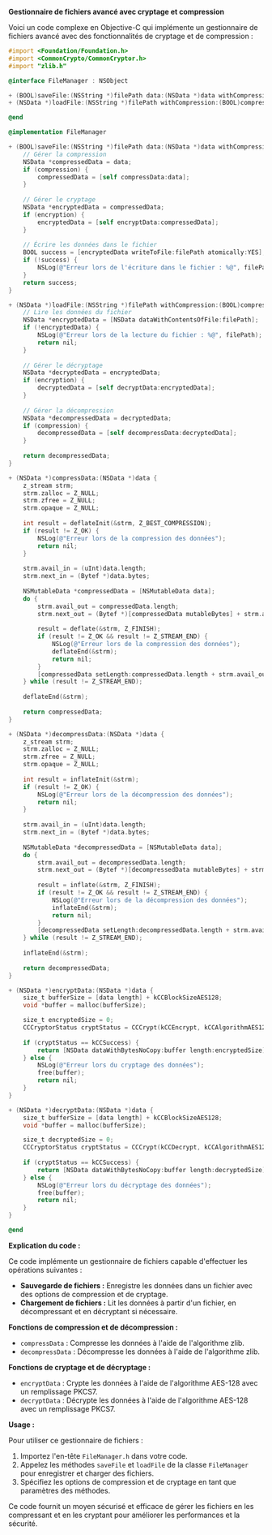**Gestionnaire de fichiers avancé avec cryptage et compression**

Voici un code complexe en Objective-C qui implémente un gestionnaire de fichiers avancé avec des fonctionnalités de cryptage et de compression :

```objective-c
#import <Foundation/Foundation.h>
#import <CommonCrypto/CommonCryptor.h>
#import "zlib.h"

@interface FileManager : NSObject

+ (BOOL)saveFile:(NSString *)filePath data:(NSData *)data withCompression:(BOOL)compression withEncryption:(BOOL)encryption;
+ (NSData *)loadFile:(NSString *)filePath withCompression:(BOOL)compression withEncryption:(BOOL)encryption;

@end

@implementation FileManager

+ (BOOL)saveFile:(NSString *)filePath data:(NSData *)data withCompression:(BOOL)compression withEncryption:(BOOL)encryption {
    // Gérer la compression
    NSData *compressedData = data;
    if (compression) {
        compressedData = [self compressData:data];
    }
    
    // Gérer le cryptage
    NSData *encryptedData = compressedData;
    if (encryption) {
        encryptedData = [self encryptData:compressedData];
    }
    
    // Écrire les données dans le fichier
    BOOL success = [encryptedData writeToFile:filePath atomically:YES];
    if (!success) {
        NSLog(@"Erreur lors de l'écriture dans le fichier : %@", filePath);
    }
    return success;
}

+ (NSData *)loadFile:(NSString *)filePath withCompression:(BOOL)compression withEncryption:(BOOL)encryption {
    // Lire les données du fichier
    NSData *encryptedData = [NSData dataWithContentsOfFile:filePath];
    if (!encryptedData) {
        NSLog(@"Erreur lors de la lecture du fichier : %@", filePath);
        return nil;
    }
    
    // Gérer le décryptage
    NSData *decryptedData = encryptedData;
    if (encryption) {
        decryptedData = [self decryptData:encryptedData];
    }
    
    // Gérer la décompression
    NSData *decompressedData = decryptedData;
    if (compression) {
        decompressedData = [self decompressData:decryptedData];
    }
    
    return decompressedData;
}

+ (NSData *)compressData:(NSData *)data {
    z_stream strm;
    strm.zalloc = Z_NULL;
    strm.zfree = Z_NULL;
    strm.opaque = Z_NULL;
    
    int result = deflateInit(&strm, Z_BEST_COMPRESSION);
    if (result != Z_OK) {
        NSLog(@"Erreur lors de la compression des données");
        return nil;
    }
    
    strm.avail_in = (uInt)data.length;
    strm.next_in = (Bytef *)data.bytes;
    
    NSMutableData *compressedData = [NSMutableData data];
    do {
        strm.avail_out = compressedData.length;
        strm.next_out = (Bytef *)[compressedData mutableBytes] + strm.avail_out;
        
        result = deflate(&strm, Z_FINISH);
        if (result != Z_OK && result != Z_STREAM_END) {
            NSLog(@"Erreur lors de la compression des données");
            deflateEnd(&strm);
            return nil;
        }
        [compressedData setLength:compressedData.length + strm.avail_out];
    } while (result != Z_STREAM_END);
    
    deflateEnd(&strm);
    
    return compressedData;
}

+ (NSData *)decompressData:(NSData *)data {
    z_stream strm;
    strm.zalloc = Z_NULL;
    strm.zfree = Z_NULL;
    strm.opaque = Z_NULL;
    
    int result = inflateInit(&strm);
    if (result != Z_OK) {
        NSLog(@"Erreur lors de la décompression des données");
        return nil;
    }
    
    strm.avail_in = (uInt)data.length;
    strm.next_in = (Bytef *)data.bytes;
    
    NSMutableData *decompressedData = [NSMutableData data];
    do {
        strm.avail_out = decompressedData.length;
        strm.next_out = (Bytef *)[decompressedData mutableBytes] + strm.avail_out;
        
        result = inflate(&strm, Z_FINISH);
        if (result != Z_OK && result != Z_STREAM_END) {
            NSLog(@"Erreur lors de la décompression des données");
            inflateEnd(&strm);
            return nil;
        }
        [decompressedData setLength:decompressedData.length + strm.avail_out];
    } while (result != Z_STREAM_END);
    
    inflateEnd(&strm);
    
    return decompressedData;
}

+ (NSData *)encryptData:(NSData *)data {
    size_t bufferSize = [data length] + kCCBlockSizeAES128;
    void *buffer = malloc(bufferSize);

    size_t encryptedSize = 0;
    CCCryptorStatus cryptStatus = CCCrypt(kCCEncrypt, kCCAlgorithmAES128, kCCOptionPKCS7Padding, [key bytes], kCCKeySizeAES128, iv, [data bytes], [data length], buffer, bufferSize, &encryptedSize);
    
    if (cryptStatus == kCCSuccess) {
        return [NSData dataWithBytesNoCopy:buffer length:encryptedSize];
    } else {
        NSLog(@"Erreur lors du cryptage des données");
        free(buffer);
        return nil;
    }
}

+ (NSData *)decryptData:(NSData *)data {
    size_t bufferSize = [data length] + kCCBlockSizeAES128;
    void *buffer = malloc(bufferSize);

    size_t decryptedSize = 0;
    CCCryptorStatus cryptStatus = CCCrypt(kCCDecrypt, kCCAlgorithmAES128, kCCOptionPKCS7Padding, [key bytes], kCCKeySizeAES128, iv, [data bytes], [data length], buffer, bufferSize, &decryptedSize);
    
    if (cryptStatus == kCCSuccess) {
        return [NSData dataWithBytesNoCopy:buffer length:decryptedSize];
    } else {
        NSLog(@"Erreur lors du décryptage des données");
        free(buffer);
        return nil;
    }
}

@end
```

**Explication du code :**

Ce code implémente un gestionnaire de fichiers capable d'effectuer les opérations suivantes :

* **Sauvegarde de fichiers :** Enregistre les données dans un fichier avec des options de compression et de cryptage.
* **Chargement de fichiers :** Lit les données à partir d'un fichier, en décompressant et en décryptant si nécessaire.

**Fonctions de compression et de décompression :**

* `compressData` : Compresse les données à l'aide de l'algorithme zlib.
* `decompressData` : Décompresse les données à l'aide de l'algorithme zlib.

**Fonctions de cryptage et de décryptage :**

* `encryptData` : Crypte les données à l'aide de l'algorithme AES-128 avec un remplissage PKCS7.
* `decryptData` : Décrypte les données à l'aide de l'algorithme AES-128 avec un remplissage PKCS7.

**Usage :**

Pour utiliser ce gestionnaire de fichiers :

1. Importez l'en-tête `FileManager.h` dans votre code.
2. Appelez les méthodes `saveFile` et `loadFile` de la classe `FileManager` pour enregistrer et charger des fichiers.
3. Spécifiez les options de compression et de cryptage en tant que paramètres des méthodes.

Ce code fournit un moyen sécurisé et efficace de gérer les fichiers en les compressant et en les cryptant pour améliorer les performances et la sécurité.